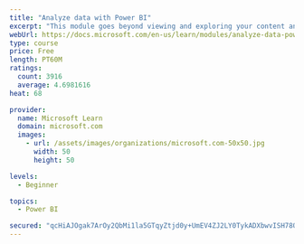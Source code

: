 ```yaml
---
title: "Analyze data with Power BI"
excerpt: "This module goes beyond viewing and exploring your content and explains how to interact with it by working with reports and dashboards to uncover and share new business insights."
webUrl: https://docs.microsoft.com/en-us/learn/modules/analyze-data-power-bi/
type: course
price: Free
length: PT60M
ratings:
  count: 3916
  average: 4.6981616
heat: 68

provider:
  name: Microsoft Learn
  domain: microsoft.com
  images:
    - url: /assets/images/organizations/microsoft.com-50x50.jpg
      width: 50
      height: 50

levels:
  - Beginner

topics:
  - Power BI

secured: "qcHiAJOgak7ArOy2QbMi1la5GTqyZtjd0y+UmEV4ZJ2LY0TykADXbwvISH78QW3b6Jfr/ga2B78v1E26fURcMLeks0rpvcidslcRXQqTkGzLbrZI/fF5kNrvuJow8GMbNRTwlTlI9keRPDBZb+l2/TvnFhPZAd5tcZP6pYn8dzX4xCzkBy4DJEh/9KgHFn5xm9YGVcmQoZ2CBoQ1Am+uBBT0fw48wYfD6yehbc1syfA7jRM4tnG7EHDzvFYCIeBvPOUGoroD2g+fulj94FPD1JbM3u7hQeWevEBS1AHJX9GxZwaI7E5fcEnk3eS0i5nj0fD/9CWeEwtIbN8ShNKayuYcDWGD4sHlEcXLIwkh3ahrBn5cCHtD06Qb08SEToCXIHGXVdO4UuCmoyCIuN7fIg==;QHYGuLs9x5/QLDk/oc9TiA=="
---
```


